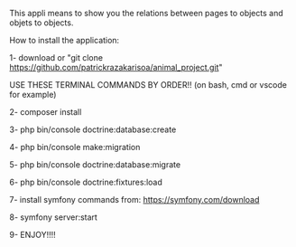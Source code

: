 This appli means to show you the relations between pages to objects and objets to objects.

How to install the application:

1- download or "git clone https://github.com/patrickrazakarisoa/animal_project.git"

  USE THESE TERMINAL COMMANDS BY ORDER!! (on bash, cmd or vscode for example)
  
2- composer install

3- php bin/console doctrine:database:create

4- php bin/console make:migration 

5- php bin/console doctrine:database:migrate

6- php bin/console doctrine:fixtures:load

7- install symfony commands from: https://symfony.com/download

8- symfony server:start

9- ENJOY!!!!
